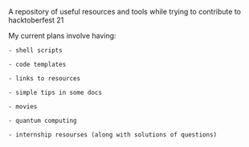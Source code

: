 A repository of useful resources and tools while trying to contribute to hacktoberfest 21

My current plans involve having: 
    
    - shell scripts
    
    - code templates
    
    - links to resources
   
    - simple tips in some docs
    
    - movies
    
    - quantum computing
    
    - internship resourses (along with solutions of questions)
